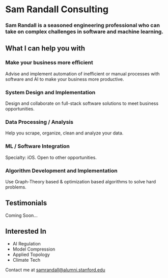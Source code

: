 # Sam Randall Consulting
### Sam Randall is a seasoned engineering professional who can take on complex challenges in software and machine learning.

## What I can help you with
### Make your business more efficient

Advise and implement automation of inefficient or manual processes with software and AI to make your business more productive.


### System Design and Implementation
Design and collaborate on full-stack software solutions to meet business opportunities.
### Data Processing / Analysis
Help you scrape, organize, clean and analyze your data.
### ML / Software Integration
Specialty: iOS. Open to other opportunities.
### Algorithm Development and Implementation
Use Graph-Theory based & optimization based algorithms to solve hard problems.

## Testimonials

Coming Soon...

## Interested In
- AI Regulation
- Model Compression
- Applied Topology
- Climate Tech

Contact me at samrandall@alumni.stanford.edu



